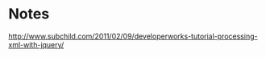 Notes
=====

http://www.subchild.com/2011/02/09/developerworks-tutorial-processing-xml-with-jquery/
